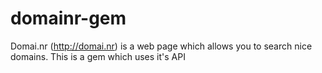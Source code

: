 domainr-gem
===========

Domai.nr (http://domai.nr) is a web page which allows you to search nice domains. This is a gem which uses it\'s API